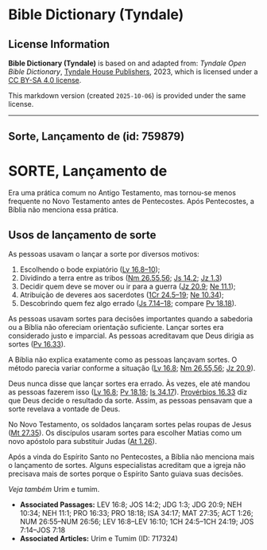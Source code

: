 # Bible Dictionary (Tyndale)

## License Information

**Bible Dictionary (Tyndale)** is based on and adapted from: _Tyndale Open Bible Dictionary_, [Tyndale House Publishers](https://tyndaleopenresources.com/), 2023, which is licensed under a [CC BY-SA 4.0 license](https://creativecommons.org/licenses/by-sa/4.0/legalcode.en).

This markdown version (created `2025-10-06`) is provided under the same license.



--------------------------------

## Sorte, Lançamento de (id: 759879)

SORTE, Lançamento de
====================

Era uma prática comum no Antigo Testamento, mas tornou\-se menos frequente no Novo Testamento antes de Pentecostes. Após Pentecostes, a Bíblia não menciona essa prática.

Usos de lançamento de sorte
---------------------------

As pessoas usavam o lançar a sorte por diversos motivos:

1. Escolhendo o bode expiatório ([Lv 16\.8–10](https://ref.ly/Lev16:8-Lev16:10));
2. Dividindo a terra entre as tribos ([Nm 26\.55,56](https://ref.ly/Num26:55-Num26:56); [Js 14\.2](https://ref.ly/Josh14:2); [Jz 1\.3](https://ref.ly/Judg1:3))
3. Decidir quem deve se mover ou ir para a guerra ([Jz 20\.9](https://ref.ly/Judg20:9); [Ne 11\.1](https://ref.ly/Neh11:1));
4. Atribuição de deveres aos sacerdotes ([1Cr 24\.5–19](https://ref.ly/1Chr24:5-1Chr24:19); [Ne 10\.34](https://ref.ly/Neh10:34));
5. Descobrindo quem fez algo errado ([Js 7\.14–18](https://ref.ly/Josh7:14-Josh7:18); compare [Pv 18\.18](https://ref.ly/Prov18:18)).

As pessoas usavam sortes para decisões importantes quando a sabedoria ou a Bíblia não ofereciam orientação suficiente. Lançar sortes era considerado justo e imparcial. As pessoas acreditavam que Deus dirigia as sortes ([Pv 16\.33](https://ref.ly/Prov16:33)).

A Bíblia não explica exatamente como as pessoas lançavam sortes. O método parecia variar conforme a situação ([Lv 16\.8](https://ref.ly/Lev16:8); [Nm 26\.55,56](https://ref.ly/Num26:55-Num26:56); [Jz 20\.9](https://ref.ly/Judg20:9)).

Deus nunca disse que lançar sortes era errado. Às vezes, ele até mandou as pessoas fazerem isso ([Lv 16\.8](https://ref.ly/Lev16:8); [Pv 18\.18](https://ref.ly/Prov18:18); [Is 34\.17](https://ref.ly/Isa34:17)). [Provérbios 16\.33](https://ref.ly/Prov16:33) diz que Deus decide o resultado da sorte. Assim, as pessoas pensavam que a sorte revelava a vontade de Deus.

No Novo Testamento, os soldados lançaram sortes pelas roupas de Jesus ([Mt 27\.35](https://ref.ly/Matt27:35)). Os discípulos usaram sortes para escolher Matias como um novo apóstolo para substituir Judas ([At 1\.26](https://ref.ly/Acts1:26)).

Após a vinda do Espírito Santo no Pentecostes, a Bíblia não menciona mais o lançamento de sortes. Alguns especialistas acreditam que a igreja não precisava mais de sortes porque o Espírito Santo guiava suas decisões.

*Veja também* Urim e tumim.

* **Associated Passages:** LEV 16:8; JOS 14:2; JDG 1:3; JDG 20:9; NEH 10:34; NEH 11:1; PRO 16:33; PRO 18:18; ISA 34:17; MAT 27:35; ACT 1:26; NUM 26:55–NUM 26:56; LEV 16:8–LEV 16:10; 1CH 24:5–1CH 24:19; JOS 7:14–JOS 7:18
* **Associated Articles:** Urim e Tumim (ID: 717324)

